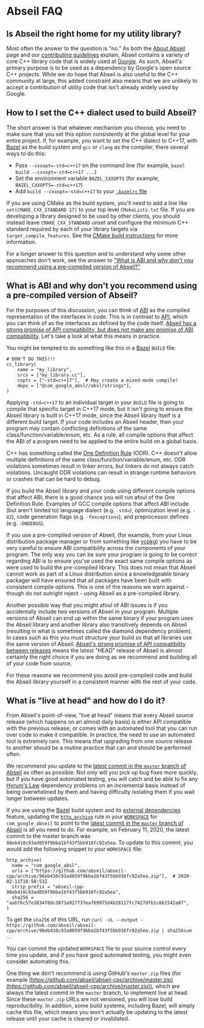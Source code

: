 # Abseil FAQ

## Is Abseil the right home for my utility library?

Most often the answer to the question is "no." As both the [About
Abseil](https://abseil.io/about/) page and our [contributing
guidelines](https://github.com/abseil/abseil-cpp/blob/master/CONTRIBUTING.md#contribution-guidelines)
explain, Abseil contains a variety of core C++ library code that is widely used
at [Google](https://www.google.com/). As such, Abseil's primary purpose is to be
used as a dependency by Google's open source C++ projects. While we do hope that
Abseil is also useful to the C++ community at large, this added constraint also
means that we are unlikely to accept a contribution of utility code that isn't
already widely used by Google.

## How to I set the C++ dialect used to build Abseil?

The short answer is that whatever mechanism you choose, you need to make sure
that you set this option consistently at the global level for your entire
project. If, for example, you want to set the C++ dialect to C++17, with
[Bazel](https://bazel/build/) as the build system and `gcc` or `clang` as the
compiler, there several ways to do this:
* Pass `--cxxopt=-std=c++17` on the command line (for example, `bazel build
  --cxxopt=-std=c++17 ...`)
* Set the environment variable `BAZEL_CXXOPTS` (for example,
  `BAZEL_CXXOPTS=-std=c++17`)
* Add `build --cxxopt=-std=c++17` to your [`.bazelrc`
  file](https://docs.bazel.build/versions/master/guide.html#bazelrc)

If you are using CMake as the build system, you'll need to add a line like
`set(CMAKE_CXX_STANDARD 17)` to your top level `CMakeLists.txt` file. If you
are developing a library designed to be used by other clients, you should
instead leave `CMAKE_CXX_STANDARD` unset and configure the minimum C++ standard
required by each of your library targets via `target_compile_features`. See the
[CMake build
instructions](https://github.com/abseil/abseil-cpp/blob/master/CMake/README.md) 
for more information.

For a longer answer to this question and to understand why some other approaches
don't work, see the answer to ["What is ABI and why don't you recommend using a
pre-compiled version of
Abseil?"](#what-is-abi-and-why-dont-you-recommend-using-a-pre-compiled-version-of-abseil)

## What is ABI and why don't you recommend using a pre-compiled version of Abseil?

For the purposes of this discussion, you can think of
[ABI](https://en.wikipedia.org/wiki/Application_binary_interface) as the
compiled representation of the interfaces in code. This is in contrast to
[API](https://en.wikipedia.org/wiki/Application_programming_interface), which
you can think of as the interfaces as defined by the code itself. [Abseil has a
strong promise of API compatibility, but does not make any promise of ABI
compatibility](https://abseil.io/about/compatibility). Let's take a look at what
this means in practice.

You might be tempted to do something like this in a
[Bazel](https://bazel.build/) `BUILD` file:

```
# DON'T DO THIS!!!
cc_library(
    name = "my_library",
    srcs = ["my_library.cc"],
    copts = ["-std=c++17"],  # May create a mixed-mode compile!
    deps = ["@com_google_absl//absl/strings"],
)
```

Applying `-std=c++17` to an individual target in your `BUILD` file is going to
compile that specific target in C++17 mode, but it isn't going to ensure the
Abseil library is built in C++17 mode, since the Abseil library itself is a
different build target. If your code includes an Abseil header, then your
program may contain conflicting definitions of the same
class/function/variable/enum, etc. As a rule, all compile options that affect
the ABI of a program need to be applied to the entire build on a global basis.

C++ has something called the [One Definition
Rule](https://en.wikipedia.org/wiki/One_Definition_Rule) (ODR). C++ doesn't
allow multiple definitions of the same class/function/variable/enum, etc. ODR
violations sometimes result in linker errors, but linkers do not always catch
violations. Uncaught ODR violations can result in strange runtime behaviors or
crashes that can be hard to debug.

If you build the Abseil library and your code using different compile options
that affect ABI, there is a good chance you will run afoul of the One Definition
Rule. Examples of GCC compile options that affect ABI include (but aren't
limited to) language dialect (e.g. `-std=`), optimization level (e.g. `-O2`),
code generation flags (e.g. `-fexceptions`), and preprocessor defines
(e.g. `-DNDEBUG`).

If you use a pre-compiled version of Abseil, (for example, from your Linux
distribution package manager or from something like
[vcpkg](https://github.com/microsoft/vcpkg)) you have to be very careful to
ensure ABI compatibility across the components of your program. The only way you
can be sure your program is going to be correct regarding ABI is to ensure
you've used the exact same compile options as were used to build the
pre-compiled library. This does not mean that Abseil cannot work as part of a
Linux distribution since a knowledgeable binary packager will have ensured that
all packages have been built with consistent compile options. This is one of the
reasons we warn against - though do not outright reject - using Abseil as a
pre-compiled library.

Another possible way that you might afoul of ABI issues is if you accidentally
include two versions of Abseil in your program. Multiple versions of Abseil can
end up within the same binary if your program uses the Abseil library and
another library also transitively depends on Abseil (resulting in what is
sometimes called the diamond dependency problem). In cases such as this you must
structure your build so that all libraries use the same version of Abseil.
[Abseil's strong promise of API compatibility between
releases](https://abseil.io/about/compatibility) means the latest "HEAD" release
of Abseil is almost certainly the right choice if you are doing as we recommend
and building all of your code from source.

For these reasons we recommend you avoid pre-compiled code and build the Abseil
library yourself in a consistent manner with the rest of your code.

## What is "live at head" and how do I do it?

From Abseil's point-of-view, "live at head" means that every Abseil source
release (which happens on an almost daily basis) is either API compatible with
the previous release, or comes with an automated tool that you can run over code
to make it compatible. In practice, the need to use an automated tool is
extremely rare. This means that upgrading from one source release to another
should be a routine practice that can and should be performed often.

We recommend you update to the [latest commit in the `master` branch of
Abseil](https://github.com/abseil/abseil-cpp/commits/master) as often as
possible. Not only will you pick up bug fixes more quickly, but if you have good
automated testing, you will catch and be able to fix any [Hyrum's
Law](https://www.hyrumslaw.com/) dependency problems on an incremental basis
instead of being overwhelmed by them and having difficulty isolating them if you
wait longer between updates.

If you are using the [Bazel](https://bazel.build/) build system and its
[external dependencies](https://docs.bazel.build/versions/master/external.html)
feature, updating the
[`http_archive`](https://docs.bazel.build/versions/master/repo/http.html#http_archive)
rule in your
[`WORKSPACE`](https://docs.bazel.build/versions/master/be/workspace.html) for
`com_google_abseil` to point to the [latest commit in the `master` branch of
Abseil](https://github.com/abseil/abseil-cpp/commits/master) is all you need to
do. For example, on February 11, 2020, the latest commit to the master branch
was `98eb410c93ad059f9bba1bf43f5bb916fc92a5ea`. To update to this commit, you
would add the following snippet to your `WORKSPACE` file:

```
http_archive(
  name = "com_google_absl",
  urls = ["https://github.com/abseil/abseil-cpp/archive/98eb410c93ad059f9bba1bf43f5bb916fc92a5ea.zip"],  # 2020-02-11T18:50:53Z
  strip_prefix = "abseil-cpp-98eb410c93ad059f9bba1bf43f5bb916fc92a5ea",
  sha256 = "aabf6c57e3834f8dc3873a927f37eaf69975d4b28117fc7427dfb1c661542a87",
)
```

To get the `sha256` of this URL, run `curl -sL --output -
https://github.com/abseil/abseil-cpp/archive/98eb410c93ad059f9bba1bf43f5bb916fc92a5ea.zip
| sha256sum -`.

You can commit the updated `WORKSPACE` file to your source control every time
you update, and if you have good automated testing, you might even consider
automating this.

One thing we don't recommend is using GitHub's `master.zip` files (for example
[https://github.com/abseil/abseil-cpp/archive/master.zip](https://github.com/abseil/abseil-cpp/archive/master.zip)),
which are always the latest commit in the `master` branch, to implement live at
head. Since these `master.zip` URLs are not versioned, you will lose build
reproducibility. In addition, some build systems, including Bazel, will simply
cache this file, which means you won't actually be updating to the latest
release until your cache is cleared or invalidated.
